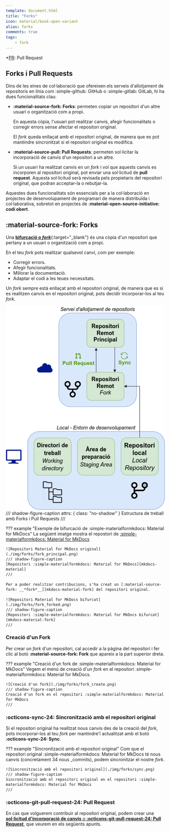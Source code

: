 ```yaml
---
template: document.html
title: "Forks"
icon: material/book-open-variant
alias: forks
comments: true
tags:
    - fork
---
```


*[PR]: Pull Request

## Forks i Pull Requests
Dins de les eines de col·laboració que ofereixen els serveis d'allotjament de repositoris en línia
com :simple-github: GitHub o :simple-gitlab: GitLab, hi ha dues funcionalitats clau:

- __:material-source-fork: Forks__: permeten copiar un repositori d'un altre usuari o organització com a propi.

    En aquesta còpia, l'usuari pot realitzar canvis, afegir funcionalitats o corregir errors
    sense afectar el repositori original.

    El _fork_ queda enllaçat amb el repositori original, de manera que es pot mantindre sincronitzat
    si el repositori original es modifica.

- __:material-source-pull: Pull Requests__: permeten sol·licitar la incorporació de canvis d'un repositori a un altre.

    Si un usuari ha realitzat canvis en un _fork_ i vol que aquests canvis es incorporen
    al repositori original, pot enviar una sol·licitud de __pull request__. Aquesta sol·licitud
    serà revisada pels propietaris del repositori original, que podran acceptar-la o rebutjar-la.

Aquestes dues funcionalitats són essencials per a la col·laboració en projectes
de desenvolupament de programari de manera distribuïda i col·laborativa, sobretot
en projectes de __:material-open-source-initiative: codi obert__.

## :material-source-fork: Forks
Una [__bifurcació o *fork*__](https://docs.github.com/es/pull-requests/collaborating-with-pull-requests/working-with-forks/fork-a-repo){:target="_blank"}
és una còpia d'un repositori que pertany a un usuari o organització
com a propi.

En el teu _fork_ pots realitzar qualsevol canvi, com per exemple:

- Corregir errors.
- Afegir funcionalitats.
- Millorar la documentació.
- Adaptar el codi a les teues necessitats.

Un _fork_ sempre està enllaçat amb el repositori original,
de manera que es si es realitzen canvis en el repositori original,
pots decidir incorporar-los al teu _fork_.

![Estructura de treball amb Forks i Pull Requests](./img/forks/fork.png)
/// shadow-figure-caption
    attrs: { class: "no-shadow" }
Estructura de treball amb Forks i Pull Requests
///


??? example "Exemple de bifurcació de :simple-materialformkdocs: Material for MkDocs"
    La següent imatge mostra el repostori de [:simple-materialformkdocs: Material for MkDocs][mkdocs-material]

    ![Repositori Material for MkDocs original](./img/forks/fork_principal.png)
    /// shadow-figure-caption
    [Repositori :simple-materialformkdocs: Material for MkDocs][mkdocs-material]
    ///

    Per a poder realitzar contribucions, s'ha creat un [:material-source-fork: __*fork*__][mkdocs-material-fork] del repositori original.

    ![Repositori Material for MkDocs bifurcat](./img/forks/fork_forked.png)
    /// shadow-figure-caption
    [Repositori :simple-materialformkdocs: Material for MkDocs bifurcat][mkdocs-material-fork]
    ///

[mkdocs-material]: https://github.com/squidfunk/mkdocs-material
[mkdocs-material-fork]: https://github.com/joapuiib/mkdocs-material


### Creació d'un Fork
Per crear un _fork_ d'un repositori, cal accedir a la pàgina del repositori
i fer clic al botó __:material-source-fork: Fork__ que apareix a la part superior dreta.

??? example "Creació d'un fork de :simple-materialformkdocs: Material for MkDocs"
    Vegem el menú de creació d'un _fork_ en el repositori :simple-materialformkdocs: Material for MkDocs.

    ![Creació d'un fork](./img/forks/fork_create.png)
    /// shadow-figure-caption
    Creació d'un fork en el repositori :simple-materialformkdocs: Material for MkDocs
    ///


### :octicons-sync-24: Sincronització amb el repositori original
Si el repositori original ha realitzat nous canvis des de la creació del _fork_,
pots incorporar-los al teu _fork_ per mantindre'l actualitzat amb el botó __:octicons-sync-24: Sync__.

??? example "Sincronització amb el repositori original"
    Com que el repositori original :simple-materialformkdocs: Material for MkDocs té nous canvis
    (concretament 34 nous _commits), podem sincronitzar el nostre _fork_.


    ![Sincronització amb el repositori original](./img/forks/sync.png)
    /// shadow-figure-caption
    Sincronització amb el repositori original en el repositori :simple-materialformkdocs: Material for MkDocs
    ///


### :octicons-git-pull-request-24: Pull Request
En cas que volguerem contribuir al repositori original,
podem crear una [__sol·licitud d'incorporació de canvis__ o __:octicons-git-pull-request-24: Pull Request__][pr],
que veurem en els següents apunts.

[pr]: pull-requests.md
